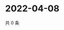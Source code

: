 # 2022-04-08

共 0 条

<!-- BEGIN WEIBO -->
<!-- 最后更新时间 Fri Apr 08 2022 22:19:44 GMT+0800 (China Standard Time) -->

<!-- END WEIBO -->
